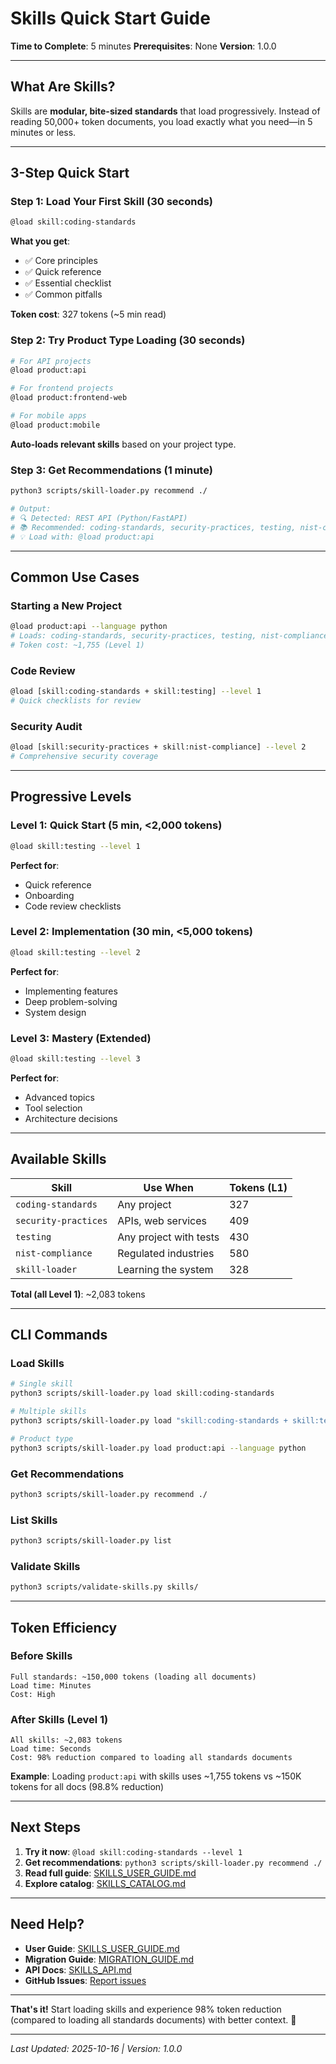 # Skills Quick Start Guide

**Time to Complete**: 5 minutes
**Prerequisites**: None
**Version**: 1.0.0

---

## What Are Skills?

Skills are **modular, bite-sized standards** that load progressively. Instead of reading 50,000+ token documents, you load exactly what you need—in 5 minutes or less.

---

## 3-Step Quick Start

### Step 1: Load Your First Skill (30 seconds)

```bash
@load skill:coding-standards
```

**What you get**:

- ✅ Core principles
- ✅ Quick reference
- ✅ Essential checklist
- ✅ Common pitfalls

**Token cost**: 327 tokens (~5 min read)

### Step 2: Try Product Type Loading (30 seconds)

```bash
# For API projects
@load product:api

# For frontend projects
@load product:frontend-web

# For mobile apps
@load product:mobile
```

**Auto-loads relevant skills** based on your project type.

### Step 3: Get Recommendations (1 minute)

```bash
python3 scripts/skill-loader.py recommend ./

# Output:
# 🔍 Detected: REST API (Python/FastAPI)
# 📚 Recommended: coding-standards, security-practices, testing, nist-compliance
# 💡 Load with: @load product:api
```

---

## Common Use Cases

### Starting a New Project

```bash
@load product:api --language python
# Loads: coding-standards, security-practices, testing, nist-compliance
# Token cost: ~1,755 (Level 1)
```

### Code Review

```bash
@load [skill:coding-standards + skill:testing] --level 1
# Quick checklists for review
```

### Security Audit

```bash
@load [skill:security-practices + skill:nist-compliance] --level 2
# Comprehensive security coverage
```

---

## Progressive Levels

### Level 1: Quick Start (5 min, <2,000 tokens)

```bash
@load skill:testing --level 1
```

**Perfect for**:

- Quick reference
- Onboarding
- Code review checklists

### Level 2: Implementation (30 min, <5,000 tokens)

```bash
@load skill:testing --level 2
```

**Perfect for**:

- Implementing features
- Deep problem-solving
- System design

### Level 3: Mastery (Extended)

```bash
@load skill:testing --level 3
```

**Perfect for**:

- Advanced topics
- Tool selection
- Architecture decisions

---

## Available Skills

| Skill | Use When | Tokens (L1) |
|-------|----------|-------------|
| `coding-standards` | Any project | 327 |
| `security-practices` | APIs, web services | 409 |
| `testing` | Any project with tests | 430 |
| `nist-compliance` | Regulated industries | 580 |
| `skill-loader` | Learning the system | 328 |

**Total (all Level 1)**: ~2,083 tokens

---

## CLI Commands

### Load Skills

```bash
# Single skill
python3 scripts/skill-loader.py load skill:coding-standards

# Multiple skills
python3 scripts/skill-loader.py load "skill:coding-standards + skill:testing"

# Product type
python3 scripts/skill-loader.py load product:api --language python
```

### Get Recommendations

```bash
python3 scripts/skill-loader.py recommend ./
```

### List Skills

```bash
python3 scripts/skill-loader.py list
```

### Validate Skills

```bash
python3 scripts/validate-skills.py skills/
```

---

## Token Efficiency

### Before Skills

```
Full standards: ~150,000 tokens (loading all documents)
Load time: Minutes
Cost: High
```

### After Skills (Level 1)

```
All skills: ~2,083 tokens
Load time: Seconds
Cost: 98% reduction compared to loading all standards documents
```

**Example**: Loading `product:api` with skills uses ~1,755 tokens vs ~150K tokens for all docs (98.8% reduction)

---

## Next Steps

1. **Try it now**: `@load skill:coding-standards --level 1`
2. **Get recommendations**: `python3 scripts/skill-loader.py recommend ./`
3. **Read full guide**: [SKILLS_USER_GUIDE.md](./SKILLS_USER_GUIDE.md)
4. **Explore catalog**: [SKILLS_CATALOG.md](../SKILLS_CATALOG.md)

---

## Need Help?

- **User Guide**: [SKILLS_USER_GUIDE.md](./SKILLS_USER_GUIDE.md)
- **Migration Guide**: [MIGRATION_GUIDE.md](../migration/MIGRATION_GUIDE.md)
- **API Docs**: [SKILLS_API.md](../api/SKILLS_API.md)
- **GitHub Issues**: [Report issues](https://github.com/williamzujkowski/standards/issues)

---

**That's it!** Start loading skills and experience 98% token reduction (compared to loading all standards documents) with better context. 🚀

---

*Last Updated: 2025-10-16 | Version: 1.0.0*
